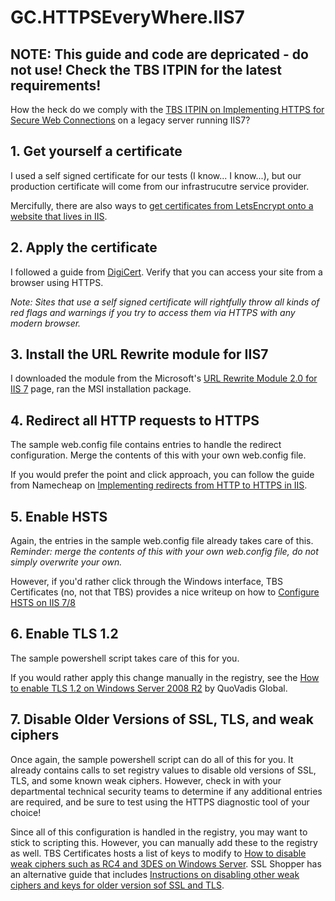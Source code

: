 # GC.HTTPSEveryWhere.IIS7

## NOTE: This guide and code are depricated - do not use! Check the TBS ITPIN for the latest requirements! ##

How the heck do we comply with the [TBS ITPIN on Implementing HTTPS for Secure Web Connections](https://www.canada.ca/en/treasury-board-secretariat/services/information-technology/policy-implementation-notices/implementing-https-secure-web-connections-itpin.html) on a legacy server running IIS7?

## 1. Get yourself a certificate
I used a self signed certificate for our tests (I know... I know...), but our production certificate will come from our infrastrucutre service provider. 

Mercifully, there are also ways to [get certificates from LetsEncrypt onto a website that lives in IIS](https://weblog.west-wind.com/posts/2016/feb/22/using-lets-encrypt-with-iis-on-windows).

## 2. Apply the certificate
I followed a guide from [DigiCert](https://knowledge.digicert.com/solution/SO14335.html). Verify that you can access your site from a browser using HTTPS. 

*Note: Sites that use a self signed certificate will rightfully throw all kinds of red flags and warnings if you try to access them via HTTPS with any modern browser.*

## 3. Install the URL Rewrite module for IIS7
I downloaded the module from the Microsoft's [URL Rewrite Module 2.0 for IIS 7](https://www.microsoft.com/en-us/download/details.aspx?id=7435) page, ran the MSI installation package.

## 4. Redirect all HTTP requests to HTTPS
The sample web.config file contains entries to handle the redirect configuration. Merge the contents of this with your own web.config file.

If you would prefer the point and click approach, you can follow the guide from Namecheap on [Implementing redirects from HTTP to HTTPS in IIS](https://www.namecheap.com/support/knowledgebase/article.aspx/9953/38/iis-redirect-http-to-https).

## 5. Enable HSTS
Again, the entries in the sample web.config file already takes care of this. *Reminder: merge the contents of this with your own web.config file, do not simply overwrite your own.*

However, if you'd rather click through the Windows interface, TBS Certificates (no, not that TBS) provides a nice writeup on how to [Configure HSTS on IIS 7/8](https://www.tbs-certificates.co.uk/FAQ/en/hsts-iis.html)

## 6. Enable TLS 1.2
The sample powershell script takes care of this for you. 

If you would rather apply this change manually in the registry, see the [How to enable TLS 1.2 on Windows Server 2008 R2](https://support.quovadisglobal.com/kb/a433/how-to-enable-tls-1_2-on-windows-server-2008-r2.aspx) by QuoVadis Global. 

## 7. Disable Older Versions of SSL, TLS, and weak ciphers
Once again, the sample powershell script can do all of this for you. It already contains calls to set registry values to disable old versions of SSL, TLS, and some known weak ciphers. However, check in with your departmental technical security teams to determine if any additional entries are required, and be sure to test using the HTTPS diagnostic tool of your choice!

Since all of this configuration is handled in the registry, you may want to stick to scripting this. However, you can manually add these to the registry as well. TBS Certificates hosts a list of keys to modify to [How to disable weak ciphers such as RC4 and 3DES on Windows Server](https://www.tbs-certificates.co.uk/FAQ/en/desactiver_rc4_windows.html). SSL Shopper has an alternative guide that includes [Instructions on disabling other weak ciphers and keys for older version sof SSL and TLS](https://www.sslshopper.com/article-how-to-disable-ssl-2.0-in-iis-7.html).
